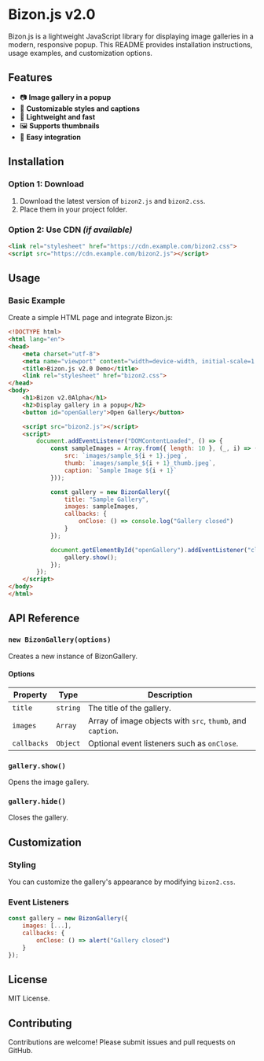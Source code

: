 # Bizon.js v2.0

Bizon.js is a lightweight JavaScript library for displaying image galleries in a modern, responsive popup. This README provides installation instructions, usage examples, and customization options.

## Features
- 📷 **Image gallery in a popup**
- 🎨 **Customizable styles and captions**
- 🔄 **Lightweight and fast**
- 🖼️ **Supports thumbnails**
- 🔧 **Easy integration**

## Installation
### Option 1: Download
1. Download the latest version of `bizon2.js` and `bizon2.css`.
2. Place them in your project folder.

### Option 2: Use CDN *(if available)*
```html
<link rel="stylesheet" href="https://cdn.example.com/bizon2.css">
<script src="https://cdn.example.com/bizon2.js"></script>
```

## Usage
### Basic Example
Create a simple HTML page and integrate Bizon.js:
```html
<!DOCTYPE html>
<html lang="en">
<head>
    <meta charset="utf-8">
    <meta name="viewport" content="width=device-width, initial-scale=1.0">
    <title>Bizon.js v2.0 Demo</title>
    <link rel="stylesheet" href="bizon2.css">
</head>
<body>
    <h1>Bizon v2.0Alpha</h1>
    <h2>Display gallery in a popup</h2>
    <button id="openGallery">Open Gallery</button>

    <script src="bizon2.js"></script>
    <script>
        document.addEventListener("DOMContentLoaded", () => {
            const sampleImages = Array.from({ length: 10 }, (_, i) => ({
                src: `images/sample_${i + 1}.jpeg`,
                thumb: `images/sample_${i + 1}_thumb.jpeg`,
                caption: `Sample Image ${i + 1}`
            }));

            const gallery = new BizonGallery({
                title: "Sample Gallery",
                images: sampleImages,
                callbacks: {
                    onClose: () => console.log("Gallery closed")
                }
            });

            document.getElementById("openGallery").addEventListener("click", () => {
                gallery.show();
            });
        });
    </script>
</body>
</html>
```

## API Reference
### `new BizonGallery(options)`
Creates a new instance of BizonGallery.
#### **Options**
| Property    | Type       | Description |
|------------|-----------|-------------|
| `title`    | `string`  | The title of the gallery. |
| `images`   | `Array`   | Array of image objects with `src`, `thumb`, and `caption`. |
| `callbacks`| `Object`  | Optional event listeners such as `onClose`. |

### `gallery.show()`
Opens the image gallery.

### `gallery.hide()`
Closes the gallery.

## Customization
### Styling
You can customize the gallery's appearance by modifying `bizon2.css`.

### Event Listeners
```js
const gallery = new BizonGallery({
    images: [...],
    callbacks: {
        onClose: () => alert("Gallery closed")
    }
});
```

## License
MIT License.

## Contributing
Contributions are welcome! Please submit issues and pull requests on GitHub.


